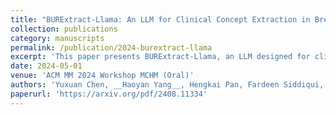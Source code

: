 ```yaml
---
title: "BURExtract-Llama: An LLM for Clinical Concept Extraction in Breast Ultrasound Reports"
collection: publications
category: manuscripts
permalink: /publication/2024-burextract-llama
excerpt: 'This paper presents BURExtract-Llama, an LLM designed for clinical concept extraction from breast ultrasound reports.'
date: 2024-05-01
venue: 'ACM MM 2024 Workshop MCHM (Oral)'
authors: 'Yuxuan Chen, __Haoyan Yang__, Hengkai Pan, Fardeen Siddiqui, Antonio Verdone, Qingyang Zhang, Sumit Chopra, Chen Zhao, Yiqiu Shen'
paperurl: 'https://arxiv.org/pdf/2408.11334'
---
```

